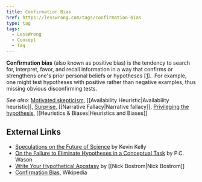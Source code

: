```yaml
---
title: Confirmation Bias
href: https://lesswrong.com/tags/confirmation-bias
type: tag
tags:
  - LessWrong
  - Concept
  - Tag
---
```


**Confirmation bias** (also known as positive bias) is the tendency to search for, interpret, favor, and recall information in a way that confirms or strengthens one's prior personal beliefs or hypotheses \[[1](https://en.wikipedia.org/wiki/Confirmation_bias)\].  For example, one might test hypotheses with positive rather than negative examples, thus missing obvious disconfirming tests.

_See also:_ [Motivated skepticism](https://www.lesswrong.com/tag/motivated-skepticism), [[Availability Heuristic|Availability heuristic]], [Surprise](https://www.lesswrong.com/tag/surprise), [[Narrative Fallacy|Narrative fallacy]], [Privileging the hypothesis](https://www.lesswrong.com/tag/privileging-the-hypothesis), [[Heuristics & Biases|Heuristics and Biases]]

External Links
--------------

*   [Speculations on the Future of Science](https://www.edge.org/conversation/kevin_kelly-speculations-on-the-future-of-science) by Kevin Kelly
*   [On the Failure to Eliminate Hypotheses in a Conceptual Task](http://psy2.ucsd.edu/~mckenzie/Wason1960QJEP.pdf) by P.C. Wason
*   [Write Your Hypothetical Apostasy](https://www.overcomingbias.com/2009/02/write-your-hypothetical-apostasy.html) by [[Nick Bostrom|Nick Bostrom]]
*   [Confirmation Bias](https://en.wikipedia.org/wiki/Confirmation_bias), Wikipedia